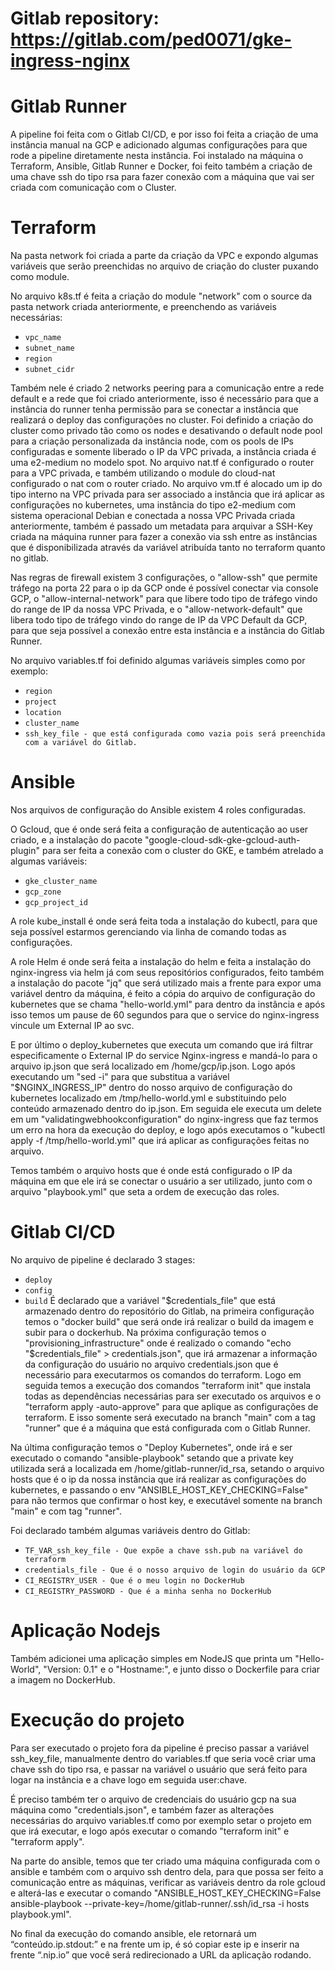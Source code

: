# Gitlab repository: https://gitlab.com/ped0071/gke-ingress-nginx

# Gitlab Runner

A pipeline foi feita com o Gitlab CI/CD, e por isso foi feita a criação de uma instância manual na GCP e adicionado algumas configurações para que rode a pipeline diretamente nesta instância. Foi instalado na máquina o Terraform, Ansible, Gitlab Runner e Docker, foi feito também a criação de uma chave ssh do tipo rsa para fazer conexão com a máquina que vai ser criada com comunicação com o Cluster.

# Terraform

Na pasta network foi criada a parte da criação da VPC e expondo algumas variáveis que serão preenchidas no arquivo de criação do cluster puxando como module.

No arquivo k8s.tf é feita a criação do module "network" com o source da pasta network criada anteriormente, e preenchendo as variáveis necessárias:
- ``vpc_name``
- ``subnet_name``
- ``region``
- ``subnet_cidr``

Também nele é criado 2 networks peering para a comunicação entre a rede default e a rede que foi criado anteriormente, isso é necessário para que a instância do runner tenha permissão para se conectar a instância que realizará o deploy das configurações no cluster.
Foi definido a criação do cluster como privado tão como os nodes e desativando o default node pool para a criação personalizada da instância node, com os pools de IPs configuradas e somente liberado o IP da VPC privada, a instância criada é uma e2-medium no modelo spot.
No arquivo nat.tf é configurado o router para a VPC privada, e também utilizando o module do cloud-nat configurado o nat com o router criado.
No arquivo vm.tf é alocado um ip do tipo interno na VPC privada para ser associado a instância que irá aplicar as configurações no kubernetes, uma instância do tipo e2-medium com sistema operacional Debian e conectada a nossa VPC Privada criada anteriormente, também é passado um metadata para arquivar a SSH-Key criada na máquina runner para fazer a conexão via ssh entre as instâncias que é disponibilizada através da variável atribuída tanto no terraform quanto no gitlab.

Nas regras de firewall existem 3 configurações, o "allow-ssh" que permite tráfego na porta 22 para o ip da GCP onde é possível conectar via console GCP, o "allow-internal-network" para que libere todo tipo de tráfego vindo do range de IP da nossa VPC Privada, e o "allow-network-default" que libera todo tipo de tráfego vindo do range de IP da VPC Default da GCP, para que seja possível a conexão entre esta instância e a instância do Gitlab Runner.

No arquivo variables.tf foi definido algumas variáveis simples como por exemplo:
- ``region``
- ``project``
- ``location``
- ``cluster_name``
- ``ssh_key_file - que está configurada como vazia pois será preenchida com a variável do Gitlab.``

# Ansible

Nos arquivos de configuração do Ansible existem 4 roles configuradas.

O Gcloud, que é onde será feita a configuração de autenticação ao user criado, e a instalação do pacote "google-cloud-sdk-gke-gcloud-auth-plugin" para ser feita a conexão com o cluster do GKE, e também atrelado a algumas variáveis:
- ``gke_cluster_name``
- ``gcp_zone``
- ``gcp_project_id``

A role kube_install é onde será feita toda a instalação do kubectl, para que seja possível estarmos gerenciando via linha de comando todas as configurações.

A role Helm é onde será feita a instalação do helm e feita a instalação do nginx-ingress via helm já com seus repositórios configurados, feito também a instalação do pacote "jq" que será utilizado mais a frente para expor uma variável dentro da máquina, é feito a cópia do arquivo de configuração do kubernetes que se chama "hello-world.yml" para dentro da instância e após isso temos um pause de 60 segundos para que o service do nginx-ingress vincule um External IP ao svc.

E por último o deploy_kubernetes que executa um comando que irá filtrar especificamente o External IP do service Nginx-ingress e mandá-lo para o arquivo ip.json que será localizado em /home/gcp/ip.json. Logo após executando um "sed -i" para que substitua a variável "$NGINX_INGRESS_IP" dentro do nosso arquivo de configuração do kubernetes localizado em /tmp/hello-world.yml e substituindo pelo conteúdo armazenado dentro do ip.json. Em seguida ele executa um delete em um "validatingwebhookconfiguration" do nginx-ingress que faz termos um erro na hora da execução do deploy, e logo após executamos o "kubectl apply -f /tmp/hello-world.yml" que irá aplicar as configurações feitas no arquivo.

Temos também o arquivo hosts que é onde está configurado o IP da máquina em que ele irá se conectar o usuário a ser utilizado, junto com o arquivo "playbook.yml" que seta a ordem de execução das roles.

# Gitlab CI/CD

No arquivo de pipeline é declarado 3 stages:
- ``deploy``
- ``config``
- ``build``
É declarado que a variável "$credentials_file" que está armazenado dentro do repositório do Gitlab, na primeira configuração temos o "docker build" que será onde irá realizar o build da imagem e subir para o dockerhub.
Na próxima configuração temos o "provisioning_infrastructure" onde é realizado o comando "echo "$credentials_file" > credentials.json", que irá armazenar a informação da configuração do usuário no arquivo credentials.json que é necessário para executarmos os comandos do terraform. Logo em seguida temos a execução dos comandos "terraform init" que instala todas as dependências necessárias para ser executado os arquivos e o "terraform apply -auto-approve" para que aplique as configurações de terraform. E isso somente será executado na branch "main" com a tag "runner" que é a máquina que está configurada com o Gitlab Runner.

Na última configuração temos o "Deploy Kubernetes", onde irá e ser executado o comando "ansible-playbook" setando que a private key utilizada será a localizada em /home/gitlab-runner/id_rsa, setando o arquivo hosts que é o ip da nossa instância que irá realizar as configurações do kubernetes, e passando o env "ANSIBLE_HOST_KEY_CHECKING=False" para não termos que confirmar o host key, e executável somente na branch "main" e com tag "runner".

Foi declarado também algumas variáveis dentro do Gitlab:

- ``TF_VAR_ssh_key_file - Que expõe a chave ssh.pub na variável do terraform``
- ``credentials_file - Que é o nosso arquivo de login do usuário da GCP``
- ``CI_REGISTRY_USER - Que é o meu login no DockerHub``
- ``CI_REGISTRY_PASSWORD - Que é a minha senha no DockerHub``

# Aplicação Nodejs

Também adicionei uma aplicação simples em NodeJS que printa um "Hello-World", "Version: 0.1" e o "Hostname:", e junto disso o Dockerfile para criar a imagem no DockerHub.

# Execução do projeto

Para ser executado o projeto fora da pipeline é preciso passar a variável ssh_key_file, manualmente dentro do variables.tf que seria você criar uma chave ssh do tipo rsa, e passar na variável o usuário que será feito para logar na instância e a chave logo em seguida user:chave.

É preciso também ter o arquivo de credenciais do usuário gcp na sua máquina como "credentials.json", e também fazer as alterações necessárias do arquivo variables.tf como por exemplo setar o projeto em que irá executar, e logo após executar o comando "terraform init" e "terraform apply".

Na parte do ansible, temos que ter criado uma máquina configurada com o ansible e também com o arquivo ssh dentro dela, para que possa ser feito a comunicação entre as máquinas, verificar as variáveis dentro da role gcloud e alterá-las e executar o comando "ANSIBLE_HOST_KEY_CHECKING=False ansible-playbook --private-key=/home/gitlab-runner/.ssh/id_rsa -i hosts playbook.yml".

No final da execução do comando ansible, ele retornará um “conteúdo.ip.stdout:” e na frente um ip, é só copiar este ip e inserir na frente “.nip.io” que você será redirecionado a URL da aplicação rodando.
